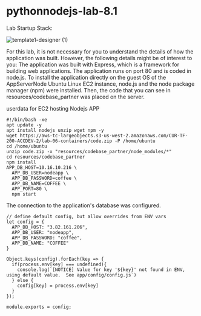 # pythonnodejs-lab-8.1

Lab Startup Stack:

![template1-designer (1)](https://github.com/jipx/pythonnodejs-lab-8.1/assets/4178277/e8d5fea1-a982-432a-b0e8-3030cfbc006c)

For this lab, it is not necessary for you to understand the details of how the application was built. However, the following details might be of interest to you:
The application was built with Express, which is a framework for building web applications.
The application runs on port 80 and is coded in node.js.
To install the application directly on the guest OS of the AppServerNode Ubuntu Linux EC2 instance, node.js and the node package manager (npm) were installed. Then, the code that you can see in resources/codebase_partner was placed on the server. 

userdata for EC2 hosting Nodejs APP
```
#!/bin/bash -xe
apt update -y
apt install nodejs unzip wget npm -y
wget https://aws-tc-largeobjects.s3-us-west-2.amazonaws.com/CUR-TF-200-ACCDEV-2/lab-06-containers/code.zip -P /home/ubuntu
cd /home/ubuntu
unzip code.zip -x "resources/codebase_partner/node_modules/*"
cd resources/codebase_partner
npm install
APP_DB_HOST=10.16.10.216 \
  APP_DB_USER=nodeapp \
  APP_DB_PASSWORD=coffee \
  APP_DB_NAME=COFFEE \
  APP_PORT=80 \
  npm start

```



The connection to the application's database was configured.


```
// define default config, but allow overrides from ENV vars
let config = {
  APP_DB_HOST: "3.82.161.206",
  APP_DB_USER: "nodeapp",
  APP_DB_PASSWORD: "coffee",
  APP_DB_NAME: "COFFEE"
}

Object.keys(config).forEach(key => {
  if(process.env[key] === undefined){
    console.log(`[NOTICE] Value for key '${key}' not found in ENV, using default value.  See app/config/config.js`)
  } else {
    config[key] = process.env[key]
  }
});

module.exports = config;
```
